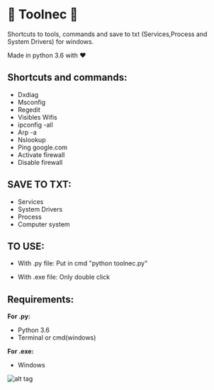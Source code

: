 # :full_moon_with_face: **Toolnec** :new_moon_with_face:
Shortcuts to tools, commands and save to txt (Services,Process and System Drivers) for windows.

Made in python 3.6 with :heart:


## **Shortcuts and commands:**
 * Dxdiag
 * Msconfig
 * Regedit
 * Visibles Wifis
 * ipconfig -all
 * Arp -a
 * Nslookup
 * Ping google.com
 * Activate firewall
 * Disable firewall

## **SAVE TO TXT:**
 * Services
 * System Drivers
 * Process
 * Computer system


## **TO USE:**
 * With .py file: Put in cmd "python toolnec.py" 
 
 * With .exe file: Only double click



## **Requirements:**

**For .py:**
 * Python 3.6
 * Terminal or cmd(windows)
 
**For .exe:**
 * Windows

![alt tag](https://puu.sh/v0jVT/eaeaadf226.png)

